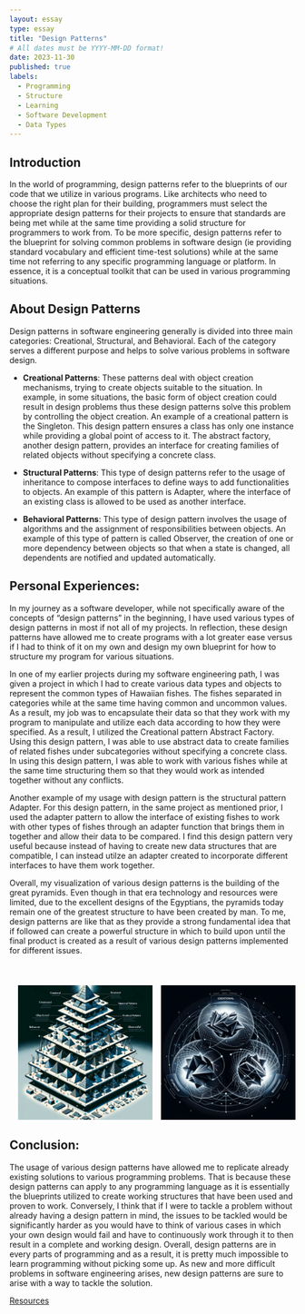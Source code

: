 ```yaml
---
layout: essay
type: essay
title: "Design Patterns"
# All dates must be YYYY-MM-DD format!
date: 2023-11-30
published: true
labels:
  - Programming  
  - Structure
  - Learning
  - Software Development
  - Data Types
---
```


## Introduction

In the world of programming, design patterns refer to the blueprints of our code that we utilize in various programs. Like architects who need to choose the right plan for their building, programmers must select the appropriate design patterns for their projects to ensure that standards are being met while at the same time providing a solid structure for programmers to work from. To be more specific, design patterns refer to the blueprint for solving common problems in software design (ie providing standard vocabulary and efficient time-test solutions) while at the same time not referring to any specific programming language or platform. In essence, it is a conceptual toolkit that can be used in various programming situations.

## About Design Patterns

Design patterns in software engineering generally is divided into three main categories: Creational, Structural, and Behavioral. Each of the category serves a different purpose and helps to solve various problems in software design. 


- **Creational Patterns**: These patterns deal with object creation mechanisms, trying to create objects suitable to the situation. In example, in some situations, the basic form of object creation could result in design problems thus these design patterns solve this problem by controlling the object creation. An example of a creational pattern is the Singleton. This design pattern ensures a class has only one instance while providing a global point of access to it. The abstract factory, another design pattern, provides an interface for creating families of related objects without specifying a concrete class.  

- **Structural Patterns**: This type of design patterns refer to the usage of inheritance to compose interfaces to define ways to add functionalities to objects. An example of this pattern is Adapter, where the interface of an existing class is allowed to be used as another interface.
  
- **Behavioral Patterns**: This type of design pattern involves the usage of algorithms and the assignment of responsibilities between objects. An example of this type of pattern is called Observer, the creation of one or more dependency between objects so that when a state is changed, all dependents are notified and updated automatically.  

## Personal Experiences:   
In my journey as a software developer, while not specifically aware of the concepts of “design patterns” in the beginning, I have used various types of design patterns in most if not all of my projects. In reflection, these design patterns have allowed me to create programs with a lot greater ease versus if I had to think of it on my own and design my own blueprint for how to structure my program for various situations.   

In one of my earlier projects during my software engineering path, I was given a project in which I had to create various data types and objects to represent the common types of Hawaiian fishes. The fishes separated in categories while at the same time having common and uncommon values. As a result, my job was to encapsulate their data so that they work with my program to manipulate and utilize each data according to how they were specified. As a result, I utilized the Creational pattern Abstract Factory. Using this design pattern, I was able to use abstract data to create families of related fishes under subcategories without specifying a concrete class. In using this design pattern, I was able to work with various fishes while at the same time structuring them so that they would work as intended together without any conflicts.  

Another example of my usage with design pattern is the structural pattern Adapter. For this design pattern, in the same project as mentioned prior, I used the adapter pattern to allow the interface of existing fishes to work with other types of fishes through an adapter function that brings them in together and allow their data to be compared. I find this design pattern very useful because instead of having to create new data structures that are compatible, I can instead utilze an adapter created to incorporate different interfaces to have them work together.   

Overall, my visualization of various design patterns is the building of the great pyramids. Even though in that era technology and resources were limited, due to the excellent designs of the Egyptians, the pyramids today remain one of the greatest structure to have been created by man. To me, design patterns are like that as they provide a strong fundamental idea that if followed can create a powerful structure in which to build upon until the final product is created as a result of various design patterns implemented for different issues. 

<div style="display: flex; justify-content: center;">
    <div style="text-align: center; margin-left: 15px;">
        <h1 style="font-size: 28px;"></h1>
        <img src="/img/pyramid.png" style="max-width: 100%; height: auto;" />
    </div>
      <div style="text-align: center; margin-left: 15px;">
        <h1 style="font-size: 28px;"></h1>
        <img src="/img/balance.png" style="max-width: 100%; height: auto;" />
    </div>
</div>


## Conclusion:   
The usage of various design patterns have allowed me to replicate already existing solutions to various programming problems. That is because these design patterns can apply to any programming language as it is essentially the blueprints utilized to create working structures that have been used and proven to work. Conversely, I think that if I were to tackle a problem without already having a design pattern in mind, the issues to be tackled would be significantly harder as you would have to think of various cases in which your own design would fail and have to continuously work through it to then result in a complete and working design. Overall, design patterns are in every parts of programming and as a result, it is pretty much impossible to learn programming without picking some up. As new and more difficult problems in software engineering arises, new design patterns are sure to arise with a way to tackle the solution. 

[Resources](https://sourcemaking.com/design_patterns)

